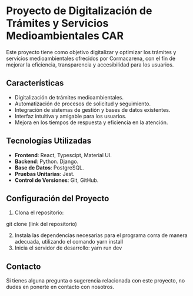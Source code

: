 # Proyecto de Digitalización de Trámites y Servicios Medioambientales CAR

Este proyecto tiene como objetivo digitalizar y optimizar los trámites y servicios medioambientales ofrecidos por Cormacarena, con el fin de mejorar la eficiencia, transparencia y accesibilidad para los usuarios.

## Características

- Digitalización de trámites medioambientales.
- Automatización de procesos de solicitud y seguimiento.
- Integración de sistemas de gestión y bases de datos existentes.
- Interfaz intuitiva y amigable para los usuarios.
- Mejora en los tiempos de respuesta y eficiencia en la atención.

## Tecnologías Utilizadas

- **Frontend**: React, Typescipt, Material UI.
- **Backend**: Python. Django.
- **Base de Datos**: PostgreSQL.
- **Pruebas Unitarias**: Jest.
- **Control de Versiones**: Git, GitHub.

## Configuración del Proyecto

1. Clona el repositorio:

git clone (link del repositorio)

2. Instala las dependencias necesarias para el programa corra de manera adecuada, utilizando el comando yarn install
3. Inicia el servidor de desarrollo: yarn run dev

## Contacto

Si tienes alguna pregunta o sugerencia relacionada con este proyecto, no dudes en ponerte en contacto con nosotros.
